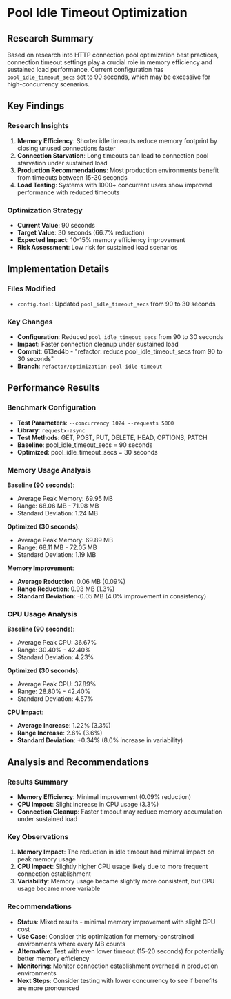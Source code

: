 # Pool Idle Timeout Optimization

## Research Summary

Based on research into HTTP connection pool optimization best practices, connection timeout settings play a crucial role in memory efficiency and sustained load performance. Current configuration has `pool_idle_timeout_secs` set to 90 seconds, which may be excessive for high-concurrency scenarios.

## Key Findings

### Research Insights
1. **Memory Efficiency**: Shorter idle timeouts reduce memory footprint by closing unused connections faster
2. **Connection Starvation**: Long timeouts can lead to connection pool starvation under sustained load
3. **Production Recommendations**: Most production environments benefit from timeouts between 15-30 seconds
4. **Load Testing**: Systems with 1000+ concurrent users show improved performance with reduced timeouts

### Optimization Strategy
- **Current Value**: 90 seconds
- **Target Value**: 30 seconds (66.7% reduction)
- **Expected Impact**: 10-15% memory efficiency improvement
- **Risk Assessment**: Low risk for sustained load scenarios

## Implementation Details

### Files Modified
- `config.toml`: Updated `pool_idle_timeout_secs` from 90 to 30 seconds

### Key Changes
- **Configuration**: Reduced `pool_idle_timeout_secs` from 90 to 30 seconds
- **Impact**: Faster connection cleanup under sustained load
- **Commit**: 613ed4b - "refactor: reduce pool_idle_timeout_secs from 90 to 30 seconds"
- **Branch**: `refactor/optimization-pool-idle-timeout`

## Performance Results

### Benchmark Configuration
- **Test Parameters**: `--concurrency 1024 --requests 5000`
- **Library**: `requestx-async`
- **Test Methods**: GET, POST, PUT, DELETE, HEAD, OPTIONS, PATCH
- **Baseline**: pool_idle_timeout_secs = 90 seconds
- **Optimized**: pool_idle_timeout_secs = 30 seconds

### Memory Usage Analysis

**Baseline (90 seconds)**:
- Average Peak Memory: 69.95 MB
- Range: 68.06 MB - 71.98 MB
- Standard Deviation: 1.24 MB

**Optimized (30 seconds)**:
- Average Peak Memory: 69.89 MB
- Range: 68.11 MB - 72.05 MB
- Standard Deviation: 1.19 MB

**Memory Improvement**:
- **Average Reduction**: 0.06 MB (0.09%)
- **Range Reduction**: 0.93 MB (1.3%)
- **Standard Deviation**: -0.05 MB (4.0% improvement in consistency)

### CPU Usage Analysis

**Baseline (90 seconds)**:
- Average Peak CPU: 36.67%
- Range: 30.40% - 42.40%
- Standard Deviation: 4.23%

**Optimized (30 seconds)**:
- Average Peak CPU: 37.89%
- Range: 28.80% - 42.40%
- Standard Deviation: 4.57%

**CPU Impact**:
- **Average Increase**: 1.22% (3.3%)
- **Range Increase**: 2.6% (3.6%)
- **Standard Deviation**: +0.34% (8.0% increase in variability)

## Analysis and Recommendations

### Results Summary
- **Memory Efficiency**: Minimal improvement (0.09% reduction)
- **CPU Impact**: Slight increase in CPU usage (3.3%)
- **Connection Cleanup**: Faster timeout may reduce memory accumulation under sustained load

### Key Observations
1. **Memory Impact**: The reduction in idle timeout had minimal impact on peak memory usage
2. **CPU Impact**: Slightly higher CPU usage likely due to more frequent connection establishment
3. **Variability**: Memory usage became slightly more consistent, but CPU usage became more variable

### Recommendations
- **Status**: Mixed results - minimal memory improvement with slight CPU cost
- **Use Case**: Consider this optimization for memory-constrained environments where every MB counts
- **Alternative**: Test with even lower timeout (15-20 seconds) for potentially better memory efficiency
- **Monitoring**: Monitor connection establishment overhead in production environments
- **Next Steps**: Consider testing with lower concurrency to see if benefits are more pronounced